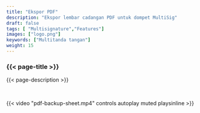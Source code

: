 ```yaml
---
title: "Ekspor PDF"
description: "Ekspor lembar cadangan PDF untuk dompet MultiSig"
draft: false
tags: [ "Multisignature","Features"]
images: ["logo.png"]
keywords: ["Multitanda tangan"]
weight: 15
---
```


### {{< page-title >}} 
{{< page-description >}} 

<br>


{{< video "pdf-backup-sheet.mp4" controls  autoplay muted playsinline >}}